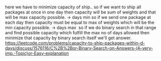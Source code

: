here we have to minimize capacity of ship..
so if we want to ship all packages at once in one day then capacity will be sum of weights and that will be max capacity possible. -> days min
so if we send one package at each day then capacity must be equal to max of weights which will be the min capacity possible. -> days max
​
so if we do binary search in that range and find possible capacity which fulfill the max no of days allowed then minimize that capacity by binary search itself we'll get answer.
​
​
https://leetcode.com/problems/capacity-to-ship-packages-within-d-days/discuss/1576116/C%2B%2Bor-Binary-Search-on-Answers-(A-very-imp.-Topic)or-Easy-explanation